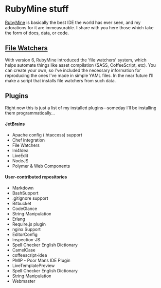 # RubyMine stuff
[RubyMine](http://www.jetbrains.com/ruby/) is basically the best IDE the world has ever seen, and my adorations for it are immeasurable. I share with you here those which take the form of docs, data, or code.

## [File Watchers](/file-watchers)
With version 6, RubyMine introduced the 'file watchers' system, which helps automate things like asset compilation (SASS, CoffeeScript, etc). You can create your own, so I've included the necessary information for reproducing the ones I've made in simple YAML files. In the near future I'll make a script that installs file watchers from such data.

## Plugins
Right now this is just a list of my installed plugins--someday I'll be installing them programmatically...

#### JetBrains
- Apache config (.htaccess) support
- Chef integration
- File Watchers
- Ini4Idea
- LiveEdit
- NodeJS
- Polymer & Web Components

#### User-contributed repositories
- Markdown
- BashSupport
- .gitignore support
- Bitbucket
- CodeGlance
- String Manipulation
- Erlang
- Require.js plugin
- nginx Support
- EditorConfig
- Inspection-JS
- Spell Checker English Dictionary
- CamelCase
- coffeescript-idea
- PMIP - Poor Mans IDE Plugin
- LiveTemplatePreview
- Spell Checker English Dictionary
- String Manipulation
- Webmaster